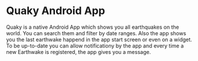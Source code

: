 # Quaky Android App
Quaky is a native Android App which shows you all earthquakes on the world. 
You can search them and filter by date ranges. Also the app shows you the last earthwake happend in the app start screen or even on a widget. To be up-to-date you can allow notificationy by the app and every time a new Earthwake is registered, the app gives you a message. 
